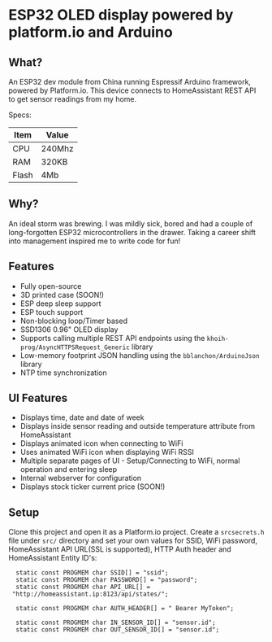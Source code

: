 # ESP32 OLED display powered by platform.io and Arduino

## What?

An ESP32 dev module from China running Espressif Arduino framework, powered by Platform.io. This device connects to HomeAssistant REST API to get sensor readings from my home.

Specs:

| Item  | Value  |
| ----- | ------ |
| CPU   | 240Mhz |
| RAM   | 320KB  |
| Flash | 4Mb    |

## Why?

An ideal storm was brewing. I was mildly sick, bored and had a couple of long-forgotten ESP32 microcontrollers in the drawer. Taking a career shift into management inspired me to write code for fun!

## Features

- Fully open-source
- 3D printed case (SOON!)
- ESP deep sleep support
- ESP touch support
- Non-blocking loop/Timer based
- SSD1306 0.96" OLED display
- Supports calling multiple REST API endpoints using the `khoih-prog/AsyncHTTPSRequest_Generic` library
- Low-memory footprint JSON handling using the `bblanchon/ArduinoJson` library
- NTP time synchronization

## UI Features

- Displays time, date and date of week
- Displays inside sensor reading and outside temperature attribute from HomeAssistant
- Displays animated icon when connecting to WiFi
- Uses animated WiFi icon when displaying WiFi RSSI
- Multiple separate pages of UI - Setup/Connecting to WiFi, normal operation and entering sleep
- Internal webserver for configuration
- Displays stock ticker current price (SOON!)

## Setup

Clone this project and open it as a Platform.io project. Create a `srcsecrets.h` file under `src/` directory and set your own values for SSID, WiFi password, HomeAssistant API URL(SSL is supported), HTTP Auth header and HomeAssistant Entity ID's:

```
  static const PROGMEM char SSID[] = "ssid";
  static const PROGMEM char PASSWORD[] = "password";
  static const PROGMEM char API_URL[] =
 "http://homeassistant.ip:8123/api/states/";

  static const PROGMEM char AUTH_HEADER[] = " Bearer MyToken";

  static const PROGMEM char IN_SENSOR_ID[] = "sensor.id";
  static const PROGMEM char OUT_SENSOR_ID[] = "sensor.id";
```
